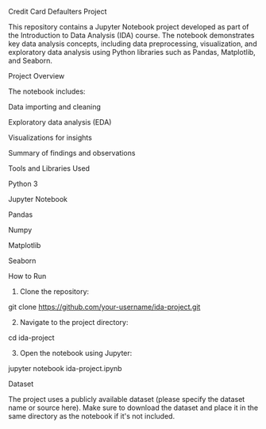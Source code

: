 Credit Card Defaulters Project

This repository contains a Jupyter Notebook project developed as part of the Introduction to Data Analysis (IDA) course. The notebook demonstrates key data analysis concepts, including data preprocessing, visualization, and exploratory data analysis using Python libraries such as Pandas, Matplotlib, and Seaborn.

Project Overview

The notebook includes:

Data importing and cleaning

Exploratory data analysis (EDA)

Visualizations for insights

Summary of findings and observations


Tools and Libraries Used

Python 3

Jupyter Notebook

Pandas

Numpy

Matplotlib

Seaborn


How to Run

1. Clone the repository:

git clone https://github.com/your-username/ida-project.git


2. Navigate to the project directory:

cd ida-project


3. Open the notebook using Jupyter:

jupyter notebook ida-project.ipynb



Dataset

The project uses a publicly available dataset (please specify the dataset name or source here). Make sure to download the dataset and place it in the same directory as the notebook if it's not included.


